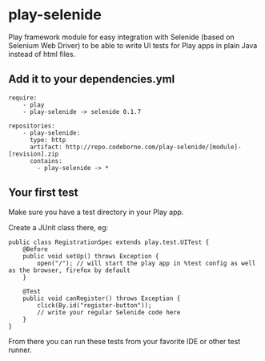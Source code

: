 play-selenide
=============

Play framework module for easy integration with Selenide (based on Selenium Web Driver) to be able to write UI tests for Play apps in plain Java instead of html files.

Add it to your dependencies.yml
-------------------------------

    require:
        - play
        - play-selenide -> selenide 0.1.7
    
    repositories:
        - play-selenide:
          type: http
          artifact: http://repo.codeborne.com/play-selenide/[module]-[revision].zip
          contains:
            - play-selenide -> *

Your first test
---------------

Make sure you have a test directory in your Play app.

Create a JUnit class there, eg:

	public class RegistrationSpec extends play.test.UITest {  
		@Before 
		public void setUp() throws Exception {    
			open("/"); // will start the play app in %test config as well as the browser, firefox by default
		}
	
		@Test
		public void canRegister() throws Exception {
			click(By.id("register-button"));
			// write your regular Selenide code here
		}
	}

From there you can run these tests from your favorite IDE or other test runner.
